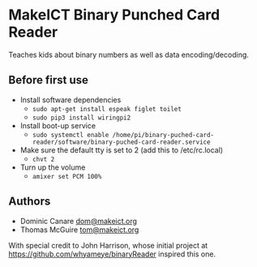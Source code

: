 # MakeICT Binary Punched Card Reader

Teaches kids about binary numbers as well as data encoding/decoding.

## Before first use ##
* Install software dependencies
	* `sudo apt-get install espeak figlet toilet`
	* `sudo pip3 install wiringpi2`
* Install boot-up service
	* `sudo systemctl enable /home/pi/binary-puched-card-reader/software/binary-puched-card-reader.service`
* Make sure the default tty is set to 2 (add this to /etc/rc.local)
	* `chvt 2`
* Turn up the volume
	* `amixer set PCM 100%`

## Authors ##
* Dominic Canare <dom@makeict.org>
* Thomas McGuire <tom@makeict.org>

With special credit to John Harrison, whose initial project at https://github.com/whyameye/binaryReader inspired this one.
